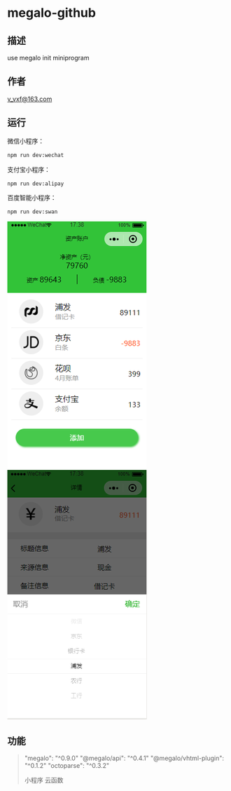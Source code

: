 # megalo-github

## 描述

use megalo init miniprogram

## 作者

v_vxf@163.com   

## 运行

微信小程序：

```bash
npm run dev:wechat
```

支付宝小程序：

```bash
npm run dev:alipay
```

百度智能小程序：

```bash
npm run dev:swan
```


![](https://github.com/xuefeng011/myBills/blob/master/src/static/1.png)
![](https://github.com/xuefeng011/myBills/blob/master/src/static/2.png)

## 功能

> "megalo": "^0.9.0"
> "@megalo/api": "^0.4.1"
> "@megalo/vhtml-plugin": "^0.1.2"
> "octoparse": "^0.3.2"
>  
> 小程序 云函数

